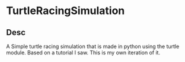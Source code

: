 # TurtleRacingSimulation
## Desc
A Simple turtle racing simulation that is made in python using the turtle module. 
Based on a tutorial I saw. This is my own iteration of it.
